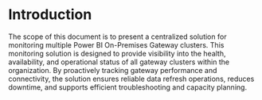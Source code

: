 # Introduction 

The scope of this document is to present a centralized solution for monitoring multiple Power BI On-Premises Gateway clusters. This monitoring solution is designed to provide visibility into the health, availability, and operational status of all gateway clusters within the organization. By proactively tracking gateway performance and connectivity, the solution ensures reliable data refresh operations, reduces downtime, and supports efficient troubleshooting and capacity planning.

